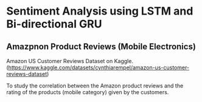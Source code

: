 # Sentiment Analysis using LSTM and Bi-directional GRU
## Amazpnon Product Reviews (Mobile Electronics)
Amazon US Customer Reviews Dataset on Kaggle. (https://www.kaggle.com/datasets/cynthiarempel/amazon-us-customer-reviews-dataset)

To study the correlation between the Amazon product reviews and the rating of the products (mobile category) given by the customers.
